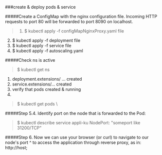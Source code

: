 ###create & deploy pods & service 

#####Create a ConfigMap with the nginx configuration file. Incoming HTTP requests to port 80 will be forwarded to port 8090 on localhost.

>1. $ kubectl apply -f configMapNginxProxy.yaml  file 
2. $ kubectl apply -f deployment file 
3. $ kubectl apply -f service file 
4. $ kubectl apply -f autoscaling.yaml

#####Check ns is active

> $ kubectl get ns

1. deployment.extensions/ ... created 
2. service.extensions/... created 
3. verify that pods created & running
4. 
> $ kubectl get pods \

#####Step 5.4. Identify port on the node that is forwarded to the Pod: 
>$ kubectl describe service appli-ku 
NodePort:	<unset>	"someport like 31200/TCP"

#####Step 6. Now we can use your browser (or curl) to navigate to our node's port ^   to access the application through reverse proxy, as in:
http://host;
